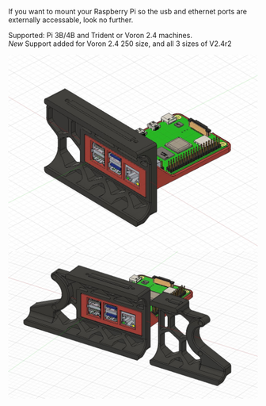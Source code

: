 If you want to mount your Raspberry Pi so the usb and ethernet ports are externally accessable, look no further.  

Supported: Pi 3B/4B and Trident or Voron 2.4 machines.  
*New* Support added for Voron 2.4 250 size, and all 3 sizes of V2.4r2 

![Pi Plate](PiPlate.jpg)
![Pi Plate2](PiPlate2.jpg)
